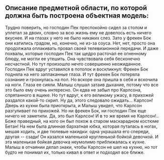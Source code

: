 ## Описание предметной области, по которой должна быть построена объектная модель:
Трудно поверить, но господин Пек преспокойно сидел за столом и уплетал за двоих, словно за всю жизнь ему не довелось есть ничего вкуснее. И на глазах у него не было никаких слез. Зато у фрекен Бок они катились градом, но, конечно, не из-за соуса. Нет, нет, просто она продолжала оплакивать провал своей телевизионной передачи. И даже похвалы, которые господин Пек так щедро расточал ее огненному блюду, не могли ее утешить. Она чувствовала себя бесконечно несчастной. Но тут произошло нечто совершенно неожиданное. Господин Пек вдруг уставился в потолок и воскликнул: Фрекен Бок подняла на него заплаканные глаза. И тут фрекен Бок потеряла сознание и грохнулась на пол. Но вскоре она пришла в себя и вскочила на ноги. Глаза ее сияли. Малыш слушал затаив дыхание, потому что все это было ему очень интересно. Он едва не забыл про Карлсона, спрятанного в ящике. Но тут вдруг, к его великому ужасу, в прихожей раздался какой-то скрип. Ну да, этого следовало ожидать... Карлсон! Дверь из кухни была приоткрыта, и Малыш увидел, что Карлсон разгуливает по прихожей. Но ни фрекен Бок, ни господин Пек еще ничего не заметили. Да, это был Карлсон! И в то же время не Карлсон!.. Боже праведный, на кого он был похож в старом маскарадном костюме Бетан! На нем была длинная бархатная юбка, которая путалась в ногах, мешая ходить, и две тюлевые накидки: одна украшала его спереди, другая -- сзади! Он казался маленькой кругленькой бойкой девочкой. И эта маленькая бойкая девочка неумолимо приближалась к кухне. Малыш в отчаянии делал знаки, чтобы Карлсон не шел на кухню, но тот будто не понимал их, только кивал в ответ и подходил все ближе.
